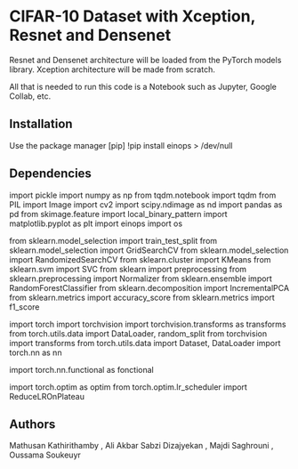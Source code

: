 # CIFAR-10 Dataset with Xception, Resnet and Densenet

Resnet and Densenet architecture will be loaded from the PyTorch models library. Xception architecture will be made from scratch.

All that is needed to run this code is a Notebook such as Jupyter, Google Collab, etc.

## Installation

Use the package manager [pip]
!pip install einops > /dev/null

## Dependencies
import pickle
import numpy as np
from tqdm.notebook import tqdm
from PIL import Image
import cv2
import scipy.ndimage as nd
import pandas as pd
from skimage.feature import local_binary_pattern
import matplotlib.pyplot as plt
import einops
import os

from sklearn.model_selection import train_test_split
from sklearn.model_selection import GridSearchCV
from sklearn.model_selection import RandomizedSearchCV
from sklearn.cluster import KMeans
from sklearn.svm import SVC
from sklearn import preprocessing
from sklearn.preprocessing import Normalizer
from sklearn.ensemble import RandomForestClassifier
from sklearn.decomposition import IncrementalPCA
from sklearn.metrics import accuracy_score
from sklearn.metrics import f1_score

import torch
import torchvision
import torchvision.transforms as transforms
from torch.utils.data import DataLoader, random_split
from torchvision import transforms
from torch.utils.data import Dataset, DataLoader
import torch.nn as nn

import torch.nn.functional as fonctional

import torch.optim as optim
from torch.optim.lr_scheduler import ReduceLROnPlateau

## Authors

Mathusan Kathirithamby , 
Ali Akbar Sabzi Dizajyekan ,
Majdi Saghrouni ,
Oussama Soukeuyr
